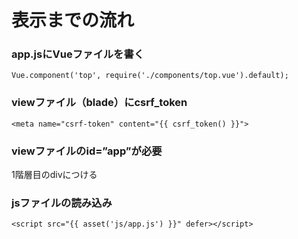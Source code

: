 # 表示までの流れ
### app.jsにVueファイルを書く  
```Vue.component('top', require('./components/top.vue').default);```  
### viewファイル（blade）にcsrf_token
```<meta name="csrf-token" content="{{ csrf_token() }}">```  
### viewファイルのid=”app”が必要
1階層目のdivにつける
### jsファイルの読み込み
```<script src="{{ asset('js/app.js') }}" defer></script>```
